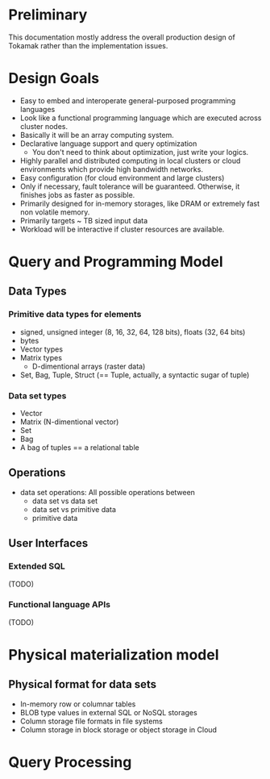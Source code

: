 # Preliminary
This documentation mostly address the overall production design of Tokamak 
rather than the implementation issues.

# Design Goals
* Easy to embed and interoperate general-purposed programming languages
* Look like a functional programming language which are executed across 
cluster nodes.
* Basically it will be an array computing system.
* Declarative language support and query optimization
  * You don't need to think about optimization, just write your logics.
* Highly parallel and distributed computing in local clusters or cloud 
environments which provide high bandwidth networks.
* Easy configuration (for cloud environment and large clusters)
* Only if necessary, fault tolerance will be guaranteed. Otherwise, it 
finishes jobs as faster as possible.
* Primarily designed for in-memory storages, like DRAM or extremely fast
non volatile memory.
* Primarily targets ~ TB sized input data
* Workload will be interactive if cluster resources are available.

# Query and Programming Model

## Data Types
### Primitive data types for elements
* signed, unsigned integer (8, 16, 32, 64, 128 bits), floats (32, 64 bits)
* bytes
* Vector types
* Matrix types
  * D-dimentional arrays (raster data)
* Set, Bag, Tuple, Struct (== Tuple, actually, a syntactic sugar of tuple)

### Data set types
* Vector
* Matrix (N-dimentional vector)
* Set
* Bag
 * A bag of tuples == a relational table

## Operations
* data set operations: All possible operations between
  * data set vs data set
  * data set vs primitive data
  * primitive data

## User Interfaces
### Extended SQL
(TODO)
### Functional language APIs
(TODO)

# Physical materialization model

## Physical format for data sets
* In-memory row or columnar tables
* BLOB type values in external SQL or NoSQL storages
* Column storage file formats in file systems
* Column storage in block storage or object storage in Cloud

# Query Processing
